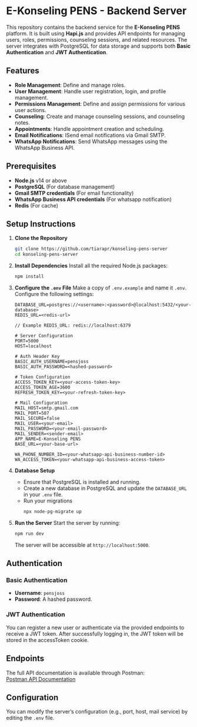 # E-Konseling PENS - Backend Server

This repository contains the backend service for the **E-Konseling PENS** platform. It is built using **Hapi.js** and provides API endpoints for managing users, roles, permissions, counseling sessions, and related resources. The server integrates with PostgreSQL for data storage and supports both **Basic Authentication** and **JWT Authentication**.

## Features
- **Role Management**: Define and manage roles.
- **User Management**: Handle user registration, login, and profile management.
- **Permissions Management**: Define and assign permissions for various user actions.
- **Counseling**: Create and manage counseling sessions, and counseling notes.
- **Appointments**: Handle appointment creation and scheduling.
- **Email Notifications**: ISend email notifications via Gmail SMTP.
- **WhatsApp Notifications**: Send WhatsApp messages using the WhatsApp Business API.

## Prerequisites

- **Node.js** v14 or above
- **PostgreSQL** (For database management)
- **Gmail SMTP credentials** (For email functionality)
- **WhatsApp Business API credentials** (For whatsapp notification)
- **Redis** (For cache)

## Setup Instructions

1. **Clone the Repository**
    ```bash
    git clone https://github.com/tiarapr/konseling-pens-server
    cd konseling-pens-server
    ```

2. **Install Dependencies**
    Install all the required Node.js packages:
    ```bash
    npm install
    ```

3. **Configure the `.env` File**
    Make a copy of `.env.example` and name it `.env`. Configure the following settings:
    ```plaintext
    DATABASE_URL=postgres://<username>:<password>@localhost:5432/<your-database>
    REDIS_URL=<redis-url>

    // Example REDIS_URL: redis://localhost:6379
    
    # Server Configuration
    PORT=5000
    HOST=localhost
    
    # Auth Header Key
    BASIC_AUTH_USERNAME=pensjoss
    BASIC_AUTH_PASSWORD=<hashed-password>

    # Token Configuration
    ACCESS_TOKEN_KEY=<your-access-token-key>
    ACCESS_TOKEN_AGE=3600
    REFRESH_TOKEN_KEY=<your-refresh-token-key>

    # Mail Configuration
    MAIL_HOST=smtp.gmail.com
    MAIL_PORT=587
    MAIL_SECURE=false
    MAIL_USER=<your-email>
    MAIL_PASSWORD=<your-email-password>
    MAIL_SENDER=<sender-email>
    APP_NAME=E-Konseling PENS
    BASE_URL=<your-base-url>

    WA_PHONE_NUMBER_ID=<your-whatsapp-api-business-number-id>
    WA_ACCESS_TOKEN=<your-whatsapp-api-business-access-token>
    ```

4. **Database Setup**
    - Ensure that PostgreSQL is installed and running.
    - Create a new database in PostgreSQL and update the `DATABASE_URL` in your `.env` file.
    - Run your migrations
      ```bash
      npx node-pg-migrate up
      ```

5. **Run the Server**
    Start the server by running:
    ```bash
    npm run dev
    ```

    The server will be accessible at `http://localhost:5000`.

## Authentication

### Basic Authentication
- **Username**: `pensjoss`
- **Password**: A hashed password.

### JWT Authentication
You can register a new user or authenticate via the provided endpoints to receive a JWT token.
After successfully logging in, the JWT token will be stored in the accessToken cookie.

## Endpoints

The full API documentation is available through Postman:  
[Postman API Documentation](https://documenter.getpostman.com/view/43975024/2sB2j4fBPu)

## Configuration

You can modify the server’s configuration (e.g., port, host, mail service) by editing the `.env` file. 